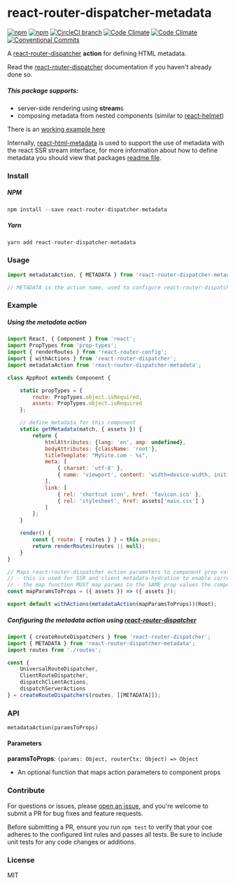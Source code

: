 # react-router-dispatcher-metadata

[![npm](https://img.shields.io/npm/v/react-router-dispatcher-metadata.svg)](https://www.npmjs.com/package/react-router-dispatcher-metadata)
[![npm](https://img.shields.io/npm/dm/react-router-dispatcher-metadata.svg)](https://www.npmjs.com/package/react-router-dispatcher-metadata)
[![CircleCI branch](https://img.shields.io/circleci/project/github/adam-26/react-router-dispatcher-metadata/master.svg)](https://circleci.com/gh/adam-26/react-router-dispatcher-metadata/tree/master)
[![Code Climate](https://img.shields.io/codeclimate/coverage/github/adam-26/react-router-dispatcher-metadata.svg)](https://codeclimate.com/github/adam-26/react-router-dispatcher-metadata)
[![Code Climate](https://img.shields.io/codeclimate/github/adam-26/react-router-dispatcher-metadata.svg)](https://codeclimate.com/github/adam-26/react-router-dispatcher-metadata)
[![Conventional Commits](https://img.shields.io/badge/Conventional%20Commits-1.0.0-yellow.svg)](https://conventionalcommits.org)

A [react-router-dispatcher](https://github.com/adam-26/react-router-dispatcher) **action** for defining HTML metadata.

Read the [react-router-dispatcher](https://github.com/adam-26/react-router-dispatcher) documentation if you haven't already done so.

##### This package supports:
  * server-side rendering using **stream**s
  * composing metadata from nested components (similar to [react-helmet](https://github.com/nfl/react-helmet))

There is an [working example here](https://github.com/adam-26/react-router-dispatcher-metadata/tree/master/examples/ssr)

Internally, [react-html-metadata](https://github.com/adam-26/react-html-metadata) is used to support the use of metadata with the react SSR stream interface, for more information
about how to define metadata you should view that packages [readme file](https://github.com/adam-26/react-html-metadata).

### Install

##### NPM

```js
npm install --save react-router-dispatcher-metadata
```

##### Yarn

```js
yarn add react-router-dispatcher-metadata
```

### Usage

```js
import metadataAction, { METADATA } from 'react-router-dispatcher-metadata';

// METADATA is the action name, used to configure react-router-dispatcher
```

### Example

##### Using the metadata action

```js
import React, { Component } from 'react';
import PropTypes from 'prop-types';
import { renderRoutes } from 'react-router-config';
import { withActions } from 'react-router-dispatcher';
import metadataAction from 'react-router-dispatcher-metadata';

class AppRoot extends Component {

    static propTypes = {
        route: PropTypes.object.isRequired,
        assets: PropTypes.object.isRequired
    };

    // define metadata for this component
    static getMetadata(match, { assets }) {
        return {
            htmlAttributes: {lang: 'en', amp: undefined},
            bodyAttributes: {className: 'root'},
            titleTemplate: "MySite.com - %s",
            meta: [
                { charset: 'utf-8' },
                { name: 'viewport', content: 'width=device-width, initial-scale=1' }
            ],
            link: [
                { rel: 'shortcut icon', href: 'favicon.ico' },
                { rel: 'stylesheet', href: assets['main.css'] }
            ]
        };
    }

    render() {
        const { route: { routes } } = this.props;
        return renderRoutes(routes || null);
    }
}

// Maps react-router-dispatcher action parameters to component prop values
// - this is used for SSR and client metadata-hydration to enable correct props to be passed to 'getMetadata()'
// - the map function MUST map params to the SAME prop values the component will receive during a normal render
const mapParamsToProps = ({ assets }) => ({ assets });

export default withActions(metadataAction(mapParamsToProps))(Root);
```

##### Configuring the metadata action using [react-router-dispatcher](https://github.com/adam-26/react-router-dispatcher)

```js
import { createRouteDispatchers } from 'react-router-dispatcher';
import { METADATA } from 'react-router-dispatcher-metadata';
import routes from './routes';

const {
    UniversalRouteDispatcher,
    ClientRouteDispatcher,
    dispatchClientActions,
    dispatchServerActions
} = createRouteDispatchers(routes, [[METADATA]]);

```

### API

`metadataAction(paramsToProps)`

#### Parameters

**paramsToProps**: `(params: Object, routerCtx: Object) => Object`

  * An optional function that maps action parameters to component props

### Contribute
For questions or issues, please [open an issue](https://github.com/adam-26/react-router-dispatcher-metadata/issues), and you're welcome to submit a PR for bug fixes and feature requests.

Before submitting a PR, ensure you run `npm test` to verify that your coe adheres to the configured lint rules and passes all tests. Be sure to include unit tests for any code changes or additions.

### License
MIT